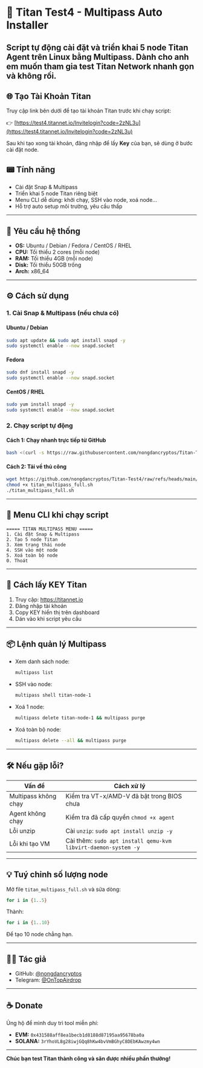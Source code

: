 # 🚀 Titan Test4 - Multipass Auto Installer

Script tự động cài đặt và triển khai **5 node Titan Agent** trên Linux bằng Multipass. Dành cho anh em muốn tham gia test Titan Network nhanh gọn và không rối.
---
## 🌐 Tạo Tài Khoản Titan

Truy cập link bên dưới để tạo tài khoản Titan trước khi chạy script:

👉 [https://test4.titannet.io/Invitelogin?code=2zNL3u](https://test4.titannet.io/Invitelogin?code=2zNL3u)

Sau khi tạo xong tài khoản, đăng nhập để lấy **Key** của bạn, sẽ dùng ở bước cài đặt node.
## 📟 Tính năng

- Cài đặt Snap & Multipass
- Triển khai 5 node Titan riêng biệt
- Menu CLI dễ dùng: khởi chạy, SSH vào node, xoá node...
- Hỗ trợ auto setup môi trường, yêu cầu thấp

---

## 📌 Yêu cầu hệ thống

- **OS:** Ubuntu / Debian / Fedora / CentOS / RHEL
- **CPU:** Tối thiểu 2 cores (mỗi node)
- **RAM:** Tối thiểu 4GB (mỗi node)
- **Disk:** Tối thiểu 50GB trống
- **Arch:** x86_64

---

## ⚙️ Cách sử dụng

### 1. Cài Snap & Multipass (nếu chưa có)

#### Ubuntu / Debian

```bash
sudo apt update && sudo apt install snapd -y
sudo systemctl enable --now snapd.socket
```

#### Fedora

```bash
sudo dnf install snapd -y
sudo systemctl enable --now snapd.socket
```

#### CentOS / RHEL

```bash
sudo yum install snapd -y
sudo systemctl enable --now snapd.socket
```

### 2. Chạy script tự động

#### Cách 1: Chạy nhanh trực tiếp từ GitHub

```bash
bash <(curl -s https://raw.githubusercontent.com/nongdancryptos/Titan-Test4/main/titan_multipass_full.sh)
```

#### Cách 2: Tải về thủ công

```bash
wget https://github.com/nongdancryptos/Titan-Test4/raw/refs/heads/main/titan_multipass_full.sh
chmod +x titan_multipass_full.sh
./titan_multipass_full.sh
```

---

## 🧹 Menu CLI khi chạy script

```
===== TITAN MULTIPASS MENU =====
1. Cài đặt Snap & Multipass
2. Tạo 5 node Titan
3. Xem trạng thái node
4. SSH vào một node
5. Xoá toàn bộ node
0. Thoát
```

---

## 🔑 Cách lấy KEY Titan

1. Truy cập: https://titannet.io  
2. Đăng nhập tài khoản
3. Copy KEY hiển thị trên dashboard
4. Dán vào khi script yêu cầu

---

## 📦 Lệnh quản lý Multipass

- Xem danh sách node:
  ```bash
  multipass list
  ```

- SSH vào node:
  ```bash
  multipass shell titan-node-1
  ```

- Xoá 1 node:
  ```bash
  multipass delete titan-node-1 && multipass purge
  ```

- Xoá toàn bộ node:
  ```bash
  multipass delete --all && multipass purge
  ```

---

## 🛠️ Nếu gặp lỗi?

| Vấn đề | Cách xử lý |
|--------|------------|
| Multipass không chạy | Kiểm tra VT-x/AMD-V đã bật trong BIOS chưa |
| Agent không chạy | Kiểm tra đã cấp quyền `chmod +x agent` |
| Lỗi unzip | Cài `unzip`: `sudo apt install unzip -y` |
| Lỗi khi tạo VM | Cài thêm: `sudo apt install qemu-kvm libvirt-daemon-system -y` |

---

## 💡 Tuý chỉnh số lượng node

Mở file `titan_multipass_full.sh` và sửa dòng:

```bash
for i in {1..5}
```

Thành:

```bash
for i in {1..10}
```

Để tạo 10 node chẳng hạn.

---

## 🧑‍💻 Tác giả

- GitHub: [@nongdancryptos](https://github.com/nongdancryptos)
- Telegram: [@OnTopAirdrop](https://t.me/OnTopAirdrop)

---

## ☕ Donate

Ủng hộ để mình duy trì tool miễn phí:

- **EVM:** `0x431588aff8ea1becb1d8188d87195aa95678ba0a`
- **SOLANA:** `3rYhoVL8g28iwjGQq8hKw4bvVmBGhyC8DEbKAwzmy4wn`

---

**Chúc bạn test Titan thành công và săn được nhiều phần thưởng!**
